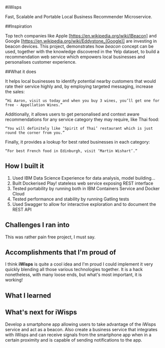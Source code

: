 #iWisps

Fast, Scalable and Portable Local Business Recommender Microservice.

##Inspiration

Top tech companies like Apple [https://en.wikipedia.org/wiki/IBeacon] and
Google [https://en.wikipedia.org/wiki/Eddystone_(Google)]
are investing in beacon devices. This project, demonstrates how *beacon* concept
can be used, together with the knowledge discovered
in the Yelp dataset, to build a recommendation web service which
empowers local businesses and personalises customer experience.

##What it does

It helps local businesses to identify potential nearby customers that would rate their service highly
and, by employing targeted messaging, increase the sales:

    “Hi Aaron, visit us today and when you buy 3 wines, you’ll get one for free - Appellation Wines.”

Additionally, it allows users to get personalised and context aware recommendations for any service category they may require, like Thai food:

    “You will definitely like ‘Spirit of Thai’ restaurant which is just round the corner from you.”

Finally, it provides a lookup for best rated businesses in each category:

    “For best French food in Edinburgh, visit ‘Martin Wishart’.”

## How I built it
1) Used IBM Data Science Experience for data analysis, model building...
2) Built Dockerised Play! stateless web service exposing REST interface
3) Tested portability by running both in IBM Containers Service and Docker Cloud
4) Tested performance and stability by running Gatling tests
5) Used Swagger to allow for interactive exploration and to document the REST API

## Challenges I ran into
This was rather pain free project, I must say.

## Accomplishments that I'm proud of

I think **iWisps** is quite a cool idea and I'm proud I could implement it very quickly blending all those various technologies together. It is a hack nonetheless, with many loose ends, but what's most important, it is working!

## What I learned


## What's next for iWisps

Develop a smartphone app allowing users to take advantage of the iWisps service and act as a beacon.
Also create a business service that integrates with iWisps and can receive signals from
the smartphone app when in a certain proximity and is capable of sending notifications to the app.
